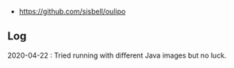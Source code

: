 - https://github.com/sisbell/oulipo

Log
---
2020-04-22
:  Tried running with different Java images but no luck.

